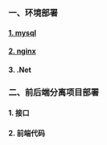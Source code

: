 ### 一、环境部署
#### [1.  mysql](https://github.com/chi8708/Linux-.Net/blob/main/linux%E9%83%A8%E7%BD%B2mysql.md)
#### [2.  nginx](./linux%E9%83%A8%E7%BD%B2nginx.md)
#### 3.  .Net
### 二、前后端分离项目部署
#### 1. 接口
#### 2. 前端代码
